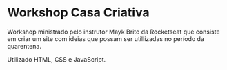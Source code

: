 # Workshop Casa Criativa
 Workshop ministrado pelo instrutor Mayk Brito da Rocketseat que consiste em criar um site com ideias que possam ser utillizadas no período da quarentena. 

 Utilizado HTML, CSS e JavaScript.
